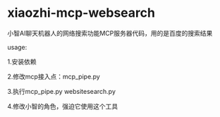 # xiaozhi-mcp-websearch
小智AI聊天机器人的网络搜索功能MCP服务器代码，用的是百度的搜索结果  

usage:  

1.安装依赖  

2.修改mcp接入点：mcp_pipe.py  

3.执行mcp_pipe.py websitesearch.py  

4.修改小智的角色，强迫它使用这个工具  

